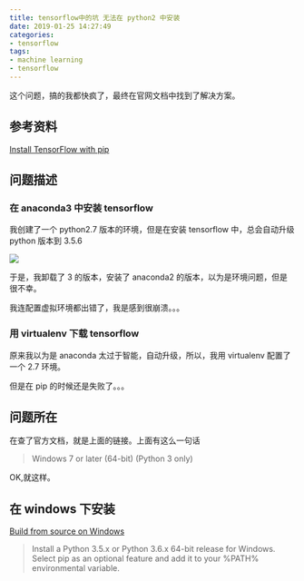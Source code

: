 ```yaml
---
title: tensorflow中的坑 无法在 python2 中安装
date: 2019-01-25 14:27:49
categories:
- tensorflow
tags:
- machine learning
- tensorflow
---
```

这个问题，搞的我都快疯了，最终在官网文档中找到了解决方案。

<!-- more -->

## 参考资料

[Install TensorFlow with pip](https://www.tensorflow.org/install/pip)

## 问题描述

### 在 anaconda3 中安装 tensorflow

我创建了一个 python2.7 版本的环境，但是在安装 tensorflow 中，总会自动升级 python 版本到 3.5.6

![](/images/tensorflow/14_0.png)

于是，我卸载了 3 的版本，安装了 anaconda2 的版本，以为是环境问题，但是很不幸。

我连配置虚拟环境都出错了，我是感到很崩溃。。。

### 用 virtualenv 下载 tensorflow

原来我以为是 anaconda 太过于智能，自动升级，所以，我用 virtualenv 配置了一个 2.7 环境。

但是在 pip 的时候还是失败了。。。

## 问题所在

在查了官方文档，就是上面的链接。上面有这么一句话
>Windows 7 or later (64-bit) (Python 3 only)

OK,就这样。

## 在 windows 下安装

[Build from source on Windows](https://www.tensorflow.org/install/source_windows)

>Install a Python 3.5.x or Python 3.6.x 64-bit release for Windows. Select pip as an optional feature and add it to your %PATH% environmental variable.














